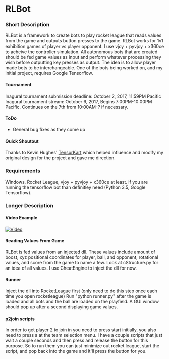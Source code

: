 # RLBot

### Short Description
RLBot is a framework to create bots to play rocket league that reads values from the game and outputs button presses to the game.  RLBot works for 1v1 exhibition games of player vs player opponent.  I use vjoy + pyvjoy + x360ce to acheive the controller simulation.  All autonomous bots that are created should be fed game values as input and perform whatever processing they wish before outputting key presses as output. The idea is to allow player made bots to be interchangeable.  One of the bots being worked on, and my initial project, requires Google Tensorflow.

#### Tournament
Inagural tournament submission deadline: October 2, 2017, 11:59PM Pacific
Inagural tournament stream: October 6, 2017, Begins 7:00PM-10:00PM Pacific.  Continues on the 7th from 10:00AM-? if necessary.

#### ToDo
- General bug fixes as they come up

#### Quick Shoutout
Thanks to Kevin Hughes' [TensorKart](https://github.com/kevinhughes27/TensorKart) 
which helped influence and modify my original design for the project and gave me direction.

### Requirements
Windows, Rocket League, vjoy + pyvjoy + x360ce at least.  If you are running the tensorflow bot than definitley need (Python 3.5, Google Tensorflow).

### Longer Description

#### Video Example
[![Video](https://github.com/drssoccer55/RLBot/blob/master/images/vid2thumb5.JPG)](https://youtu.be/muReW_jawvI)

#### Reading Values From Game
RLBot is fed values from an injected dll.  These values include amount of boost, xyz positional coordinates for player, ball, and opponent, rotational values, and score from the game to name a few.  Look at cStructure.py for an idea of all values.  I use CheatEngine to inject the dll for now.

#### Runner
Inject the dll into RocketLeague first (only need to do this step once each time you open rocketleague) Run "python runner.py" after the game is loaded and all bots and the ball are loaded on the playfield.  A GUI window should pop up after a second displaying game values.

#### p2join scripts
In order to get player 2 to join in you need to press start initially, you also need to press a at the team selection menu.  I have a couple scripts that just wait a couple seconds and then press and release the button for this purpose.  So to run them you can just minimize out rocket league, start the script, and pop back into the game and it'll press the button for you.